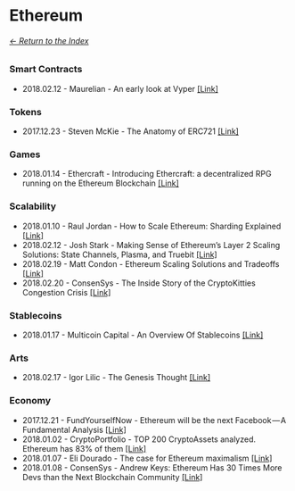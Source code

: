 # Ethereum

###### [<- Return to the Index](/README.md)

### Smart Contracts

* 2018.02.12 - Maurelian - An early look at Vyper [[Link]](https://medium.com/@maurelian/an-early-look-at-vyper-d101e0c349c1)

### Tokens

* 2017.12.23 - Steven McKie - The Anatomy of ERC721 [[Link]](https://medium.com/blockchannel/the-anatomy-of-erc721-2576e40bfc5b)

### Games

* 2018.01.14 - Ethercraft - Introducing Ethercraft: a decentralized RPG running on the Ethereum Blockchain [[Link]](https://medium.com/@ethercraft/introducing-ethercraft-a-decentralized-rpg-running-on-the-ethereum-blockchain-3931bea40b3b)

### Scalability

* 2018.01.10 - Raul Jordan - How to Scale Ethereum: Sharding Explained [[Link]](https://medium.com/@rauljordan/how-to-scale-ethereum-sharding-explained-ba2e283b7fce)
* 2018.02.12 - Josh Stark - Making Sense of Ethereum’s Layer 2 Scaling Solutions: State Channels, Plasma, and Truebit [[Link]](https://medium.com/l4-media/making-sense-of-ethereums-layer-2-scaling-solutions-state-channels-plasma-and-truebit-22cb40dcc2f4)
* 2018.02.19 - Matt Condon - Ethereum Scaling Solutions and Tradeoffs [[Link]](https://medium.com/xlnt-art/ethereum-scaling-solutions-and-tradeoffs-5713b3a7223b)
* 2018.02.20 - ConsenSys - The Inside Story of the CryptoKitties Congestion Crisis [[Link]](https://media.consensys.net/the-inside-story-of-the-cryptokitties-congestion-crisis-499b35d119cc)

### Stablecoins

* 2018.01.17 - Multicoin Capital - An Overview Of Stablecoins [[Link]](https://multicoin.capital/2018/01/17/an-overview-of-stablecoins/)

### Arts

* 2018.02.17 - Igor Lilic - The Genesis Thought [[Link]](https://medium.com/genesis-thought/the-genesis-thought-7be9ac4bf627)

### Economy

* 2017.12.21 - FundYourselfNow - Ethereum will be the next Facebook — A Fundamental Analysis [[Link]](https://blog.goodaudience.com/ethereum-will-be-the-next-facebook-a-fundamental-analysis-bd484b2c2835)
* 2018.01.02 - CryptoPortfolio - TOP 200 CryptoAssets analyzed. Ethereum has 83% of them [[Link]](https://medium.com/@EthereumRussian/top-200-cryptoassets-analyzed-ethereum-has-83-of-them-5f99976381ff)
* 2018.01.07 - Eli Dourado - The case for Ethereum maximalism [[Link]](https://blog.elidourado.com/the-case-for-ethereum-maximalism-e6ec5dc7f7b2)
* 2018.01.08 - ConsenSys - Andrew Keys: Ethereum Has 30 Times More Devs than the Next Blockchain Community [[Link]](https://media.consensys.net/andrew-keys-ethereum-has-30-times-more-devs-than-the-next-blockchain-community-27980a5ddc09)
